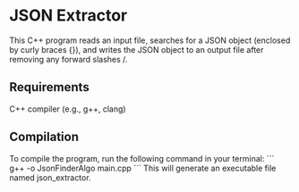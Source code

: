 # JSON Extractor
This C++ program reads an input file, searches for a JSON object
(enclosed by curly braces {}), and writes the JSON object to an output file after removing any forward slashes /.
## Requirements
C++ compiler (e.g., g++, clang)
## Compilation
To compile the program, run the following command in your terminal:
´´´
g++ -o JsonFinderAlgo main.cpp
´´´
This will generate an executable file named json_extractor.
